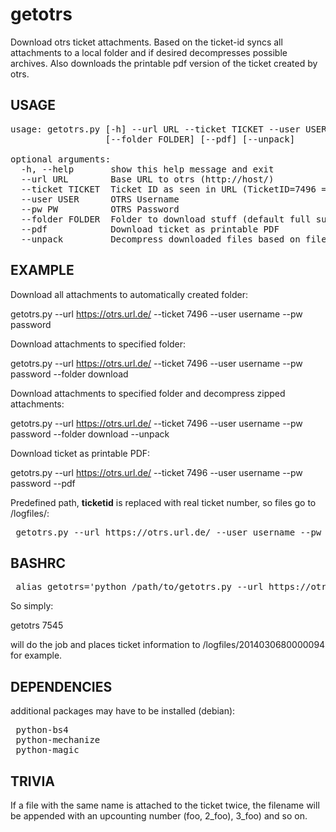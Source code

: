 getotrs
=======

Download otrs ticket attachments. Based on the ticket-id syncs all attachments
to a local folder and if desired decompresses possible archives. Also downloads
the printable pdf version of the ticket created by otrs.

USAGE
------------

<pre>
usage: getotrs.py [-h] --url URL --ticket TICKET --user USER --pw PW
                  [--folder FOLDER] [--pdf] [--unpack]

optional arguments:
  -h, --help       show this help message and exit
  --url URL        Base URL to otrs (http://host/)
  --ticket TICKET  Ticket ID as seen in URL (TicketID=7496 = 7496)
  --user USER      OTRS Username
  --pw PW          OTRS Password
  --folder FOLDER  Folder to download stuff (default full subject ticket id)
  --pdf            Download ticket as printable PDF
  --unpack         Decompress downloaded files based on filetype (zip, tar.gz)
</pre>

EXAMPLE
------------

Download all attachments to automatically created folder:

 getotrs.py --url https://otrs.url.de/ --ticket 7496 --user username --pw password

Download attachments to specified folder:

 getotrs.py --url https://otrs.url.de/ --ticket 7496 --user username --pw password --folder download

Download attachments to specified folder and decompress zipped attachments:

 getotrs.py --url https://otrs.url.de/ --ticket 7496 --user username --pw password --folder download --unpack

Download ticket as printable PDF:

 getotrs.py --url https://otrs.url.de/ --ticket 7496 --user username --pw password --pdf

Predefined path, __ticketid__ is replaced with real ticket number, so files go to /logfiles/<ticketnumber>:

<pre>
 getotrs.py --url https://otrs.url.de/ --user username --pw password --folder /logfiles/_ticketid_ --ticket 7496
</pre>

BASHRC
------------

<pre>
 alias getotrs='python /path/to/getotrs.py --url https://otrs.url.de/ --user username --pw password --folder /logfiles/_ticketid_ --ticket'
</pre>

So simply:

 getotrs 7545

will do the job and places ticket information to /logfiles/2014030680000094 for example.

DEPENDENCIES
------------
additional packages may have to be installed (debian):

<pre>
 python-bs4
 python-mechanize
 python-magic
</pre>

TRIVIA
------------
If a file with the same name is attached to the ticket twice, the filename will be appended
with an upcounting number (foo, 2_foo), 3_foo) and so on.
